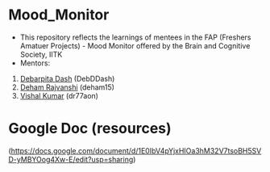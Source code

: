 # Mood_Monitor
- This  repository reflects the learnings of mentees in the FAP (Freshers Amatuer Projects) - Mood Monitor offered by the Brain and Cognitive Society, IITK
- Mentors: 
 1. [Debarpita Dash](https://github.com/DebDDash) (DebDDash)
 2. [Deham Rajvanshi](https://github.com/deham15) (deham15)
 3. [Vishal Kumar](https://github.com/dr77aon) (dr77aon)

# Google Doc  (resources)
(https://docs.google.com/document/d/1E0IbV4pYjxHIOa3hM32V7tsoBH5SVD-yMBYOog4Xw-E/edit?usp=sharing)

  
